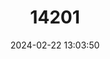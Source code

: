 ---
title: "14201"
category: "Myotis septentrionalis"
draft: false
date: 2024-02-22 13:03:50
languages:
  English: ["Northern Myotis"]
---